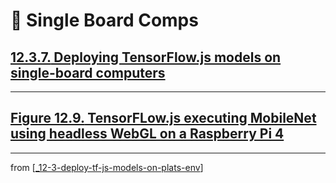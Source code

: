 # 💊 Single Board Comps

## [**12.3.7.** Deploying TensorFlow.js models on single-board computers](https://livebook.manning.com/book/deep-learning-with-javascript/chapter-12/220)

---

## [**Figure 12.9.** TensorFLow.js executing MobileNet using headless WebGL on a Raspberry Pi 4](https://livebook.manning.com/book/deep-learning-with-javascript/chapter-12/ch12fig09)

---

from [[_12-3-deploy-tf-js-models-on-plats-env]]

[//begin]: # "Autogenerated link references for markdown compatibility"
[_12-3-deploy-tf-js-models-on-plats-env]: _12-3-deploy-tf-js-models-on-plats-env.md "💊 Deploy TF.js Model on on Plats Env"
[//end]: # "Autogenerated link references"
